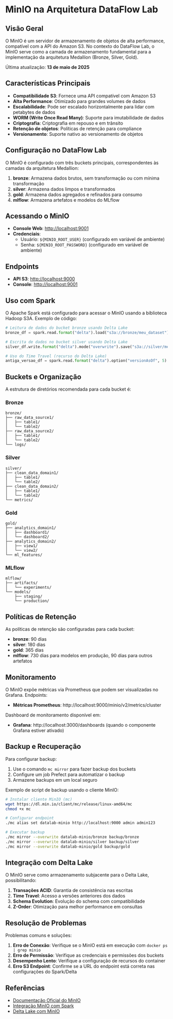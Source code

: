 # MinIO na Arquitetura DataFlow Lab

## Visão Geral

O MinIO é um servidor de armazenamento de objetos de alta performance, compatível com a API do Amazon S3. No contexto do DataFlow Lab, o MinIO serve como a camada de armazenamento fundamental para a implementação da arquitetura Medallion (Bronze, Silver, Gold).

Última atualização: **13 de maio de 2025**

## Características Principais

- **Compatibilidade S3**: Fornece uma API compatível com Amazon S3
- **Alta Performance**: Otimizado para grandes volumes de dados
- **Escalabilidade**: Pode ser escalado horizontalmente para lidar com petabytes de dados
- **WORM (Write Once Read Many)**: Suporte para imutabilidade de dados
- **Criptografia**: Criptografia em repouso e em trânsito
- **Retenção de objetos**: Políticas de retenção para compliance
- **Versionamento**: Suporte nativo ao versionamento de objetos

## Configuração no DataFlow Lab

O MinIO é configurado com três buckets principais, correspondentes às camadas da arquitetura Medallion:

1. **bronze**: Armazena dados brutos, sem transformação ou com mínima transformação
2. **silver**: Armazena dados limpos e transformados
3. **gold**: Armazena dados agregados e refinados para consumo
4. **mlflow**: Armazena artefatos e modelos do MLflow

## Acessando o MinIO

- **Console Web**: [http://localhost:9001](http://localhost:9001)
- **Credenciais**: 
  - Usuário: `${MINIO_ROOT_USER}` (configurado em variável de ambiente)
  - Senha: `${MINIO_ROOT_PASSWORD}` (configurado em variável de ambiente)

## Endpoints

- **API S3**: [http://localhost:9000](http://localhost:9000)
- **Console**: [http://localhost:9001](http://localhost:9001)

## Uso com Spark

O Apache Spark está configurado para acessar o MinIO usando a biblioteca Hadoop S3A. Exemplo de código:

```python
# Leitura de dados do bucket bronze usando Delta Lake
bronze_df = spark.read.format("delta").load("s3a://bronze/meu_dataset")

# Escrita de dados no bucket silver usando Delta Lake
silver_df.write.format("delta").mode("overwrite").save("s3a://silver/meu_dataset")

# Uso do Time Travel (recurso do Delta Lake)
antiga_versao_df = spark.read.format("delta").option("versionAsOf", 5).load("s3a://silver/meu_dataset")
```

## Buckets e Organização

A estrutura de diretórios recomendada para cada bucket é:

### Bronze

```
bronze/
├── raw_data_source1/
│   ├── table1/
│   └── table2/
├── raw_data_source2/
│   ├── table1/
│   └── table2/
└── logs/
```

### Silver

```
silver/
├── clean_data_domain1/
│   ├── table1/
│   └── table2/
├── clean_data_domain2/
│   ├── table1/
│   └── table2/
└── metrics/
```

### Gold

```
gold/
├── analytics_domain1/
│   ├── dashboard1/
│   └── dashboard2/
├── analytics_domain2/
│   ├── view1/
│   └── view2/
└── ml_features/
```

### MLflow

```
mlflow/
├── artifacts/
│   └── experiments/
└── models/
    ├── staging/
    └── production/
```

## Políticas de Retenção

As políticas de retenção são configuradas para cada bucket:

- **bronze**: 90 dias
- **silver**: 180 dias
- **gold**: 365 dias
- **mlflow**: 730 dias para modelos em produção, 90 dias para outros artefatos

## Monitoramento

O MinIO expõe métricas via Prometheus que podem ser visualizadas no Grafana. Endpoints:

- **Métricas Prometheus**: http://localhost:9000/minio/v2/metrics/cluster

Dashboard de monitoramento disponível em:
- **Grafana**: http://localhost:3000/dashboards (quando o componente Grafana estiver ativado)

## Backup e Recuperação

Para configurar backup:

1. Use o comando `mc mirror` para fazer backup dos buckets
2. Configure um job Prefect para automatizar o backup
3. Armazene backups em um local seguro

Exemplo de script de backup usando o cliente MinIO:

```bash
# Instalar cliente MinIO (mc)
wget https://dl.min.io/client/mc/release/linux-amd64/mc
chmod +x mc

# Configurar endpoint
./mc alias set datalab-minio http://localhost:9000 admin admin123

# Executar backup
./mc mirror --overwrite datalab-minio/bronze backup/bronze
./mc mirror --overwrite datalab-minio/silver backup/silver
./mc mirror --overwrite datalab-minio/gold backup/gold
```

## Integração com Delta Lake

O MinIO serve como armazenamento subjacente para o Delta Lake, possibilitando:

1. **Transações ACID**: Garantia de consistência nas escritas
2. **Time Travel**: Acesso a versões anteriores dos dados
3. **Schema Evolution**: Evolução do schema com compatibilidade
4. **Z-Order**: Otimização para melhor performance em consultas

## Resolução de Problemas

Problemas comuns e soluções:

1. **Erro de Conexão**: Verifique se o MinIO está em execução com `docker ps | grep minio`
2. **Erro de Permissão**: Verifique as credenciais e permissões dos buckets
3. **Desempenho Lento**: Verifique a configuração de recursos do container
4. **Erro S3 Endpoint**: Confirme se a URL do endpoint está correta nas configurações do Spark/Delta

## Referências

- [Documentação Oficial do MinIO](https://min.io/docs/minio/linux/index.html)
- [Integração MinIO com Spark](https://docs.min.io/docs/how-to-use-spark-with-minio.html)
- [Delta Lake com MinIO](https://docs.delta.io/latest/delta-storage.html)
